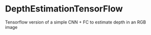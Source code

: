 # DepthEstimationTensorFlow
Tensorflow version of a simple CNN + FC to estimate depth in an RGB image
